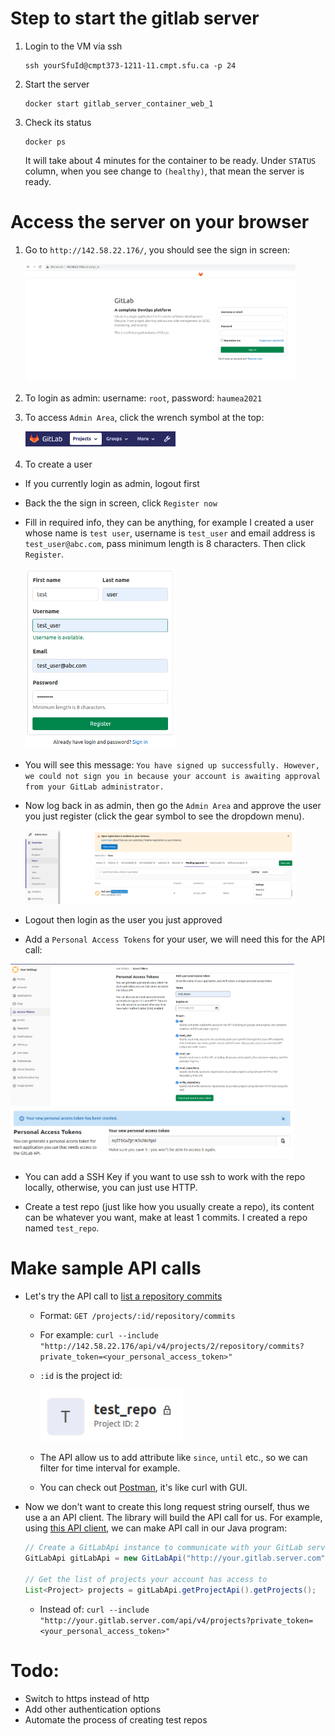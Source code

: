 # Step to start the gitlab server

1. Login to the VM via ssh
    ```
    ssh yourSfuId@cmpt373-1211-11.cmpt.sfu.ca -p 24
    ```

2. Start the server

    ```
    docker start gitlab_server_container_web_1
    ```

3. Check its status 

    ```
    docker ps
    ```

    It will take about 4 minutes for the container to be ready. Under `STATUS` column, when you see change to `(healthy)`, that mean the server is ready. 

# Access the server on your browser

1. Go to `http://142.58.22.176/`, you should see the sign in screen:

    <img src="./images/sc1.png" width="90%">

2. To login as admin: username: `root`, password: `haumea2021` 

3. To access `Admin Area`, click the wrench symbol at the top:

    <img src="./images/sc2.png" width="50%">

4. To create a user
  - If you currently login as admin, logout first
  - Back the the sign in screen, click `Register now`
  - Fill in required info, they can be anything, for example I created a user whose name is `test user`, username is `test_user` and email address is `test_user@abc.com`, pass minimum length is 8 characters. Then click `Register`. 

    <img src="./images/sc3.png" width="50%">

  - You will see this message: `You have signed up successfully. However, we could not sign you in because your account is awaiting approval from your GitLab administrator.`
  - Now log back in as admin, then go the `Admin Area` and approve the user you just register (click the gear symbol to see the dropdown menu). 

      <img src="./images/sc4.png" width="90%">
  - Logout then login as the user you just approved  
  - Add a `Personal Access Tokens` for your user, we will need this for the API call:
   <img src="./images/sc6.png" width="90%">
   <img src="./images/sc7.png" width="90%">

  - You can add a SSH Key if you want to use ssh to work with the repo locally, otherwise, you can just use HTTP.  

  - Create a test repo (just like how you usually create a repo), its content can be whatever you want, make at least 1 commits. I created a repo named `test_repo`. 

# Make sample API calls

- Let's try the API call to [list a repository commits](https://docs.gitlab.com/ee/api/commits.html#list-repository-commits)

  - Format: `GET /projects/:id/repository/commits`

  - For example: `curl --include "http://142.58.22.176/api/v4/projects/2/repository/commits?private_token=<your_personal_access_token>"`

  - `:id` is the project id:

    <img src="./images/sc8.png" width="50%">

  - The API allow us to add attribute like `since`, `until` etc., so we can filter for time interval for example. 
  - You can check out [Postman](https://learning.postman.com/docs/getting-started/introduction/), it's like curl with GUI. 

- Now we don't want to  create this long request string ourself, thus we use a an API client. The library will build the API call for us. For example, using [this API client](https://github.com/gitlab4j/gitlab4j-api#usage-examples), we can make API call in our Java program:

  ```java
  // Create a GitLabApi instance to communicate with your GitLab server
  GitLabApi gitLabApi = new GitLabApi("http://your.gitlab.server.com",  "YOUR_PERSONAL_ACCESS_TOKEN");

  // Get the list of projects your account has access to
  List<Project> projects = gitLabApi.getProjectApi().getProjects();
  ```

  - Instead of: `curl --include "http://your.gitlab.server.com/api/v4/projects?private_token=<your_personal_access_token>"`

# Todo:

- Switch to https instead of http
- Add other authentication options
- Automate the process of creating test repos




